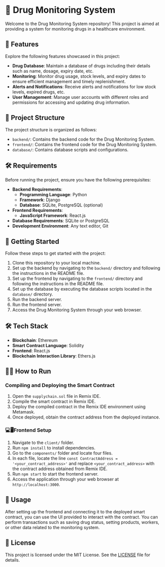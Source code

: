 # 🏥 Drug Monitoring System

Welcome to the Drug Monitoring System repository! This project is aimed at providing a system for monitoring drugs in a healthcare environment.

## 🚀 Features

Explore the following features showcased in this project:

- **Drug Database**: Maintain a database of drugs including their details such as name, dosage, expiry date, etc.
- **Monitoring**: Monitor drug usage, stock levels, and expiry dates to ensure efficient management and timely replenishment.
- **Alerts and Notifications**: Receive alerts and notifications for low stock levels, expired drugs, etc.
- **User Management**: Manage user accounts with different roles and permissions for accessing and updating drug information.

## 📁 Project Structure

The project structure is organized as follows:

- `backend/`: Contains the backend code for the Drug Monitoring System.
- `frontend/`: Contains the frontend code for the Drug Monitoring System.
- `database/`: Contains database scripts and configurations.

## 🛠️ Requirements

Before running the project, ensure you have the following prerequisites:

- **Backend Requirements**:
  - **Programming Language**: Python
  - **Framework**: Django
  - **Database**: SQLite, PostgreSQL (optional)
- **Frontend Requirements**:
  - **JavaScript Framework**: React.js
- **Database Requirements**: SQLite or PostgreSQL
- **Development Environment**: Any text editor, Git

## 🚦 Getting Started

Follow these steps to get started with the project:

1. Clone this repository to your local machine.
2. Set up the backend by navigating to the `backend/` directory and following the instructions in the README file.
3. Set up the frontend by navigating to the `frontend/` directory and following the instructions in the README file.
4. Set up the database by executing the database scripts located in the `database/` directory.
5. Run the backend server.
6. Run the frontend server.
7. Access the Drug Monitoring System through your web browser.

## 🛠️ Tech Stack

- **Blockchain**: Ethereum
- **Smart Contract Language**: Solidity
- **Frontend**: React.js
- **Blockchain Interaction Library**: Ethers.js

## 🏃‍♂️ How to Run

### Compiling and Deploying the Smart Contract

1. Open the `supplychain.sol` file in Remix IDE.
2. Compile the smart contract in Remix IDE.
3. Deploy the compiled contract in the Remix IDE environment using Metamask.
4. Once deployed, obtain the contract address from the deployed instance.

### 💻🖥Frontend Setup

1. Navigate to the `client/` folder.
2. Run `npm install` to install dependencies.
3. Go to the `components/` folder and locate four files.
4. In each file, locate the line `const ContractAddress = '<your_contract_address>'` and replace `<your_contract_address>` with the contract address obtained from Remix IDE.
5. Run `npm start` to start the frontend server.
6. Access the application through your web browser at `http://localhost:3000`.

## 🚀 Usage

After setting up the frontend and connecting it to the deployed smart contract, you can use the UI provided to interact with the contract. You can perform transactions such as saving drug status, setting products, workers, or other data related to the monitoring system.

## 📝 License

This project is licensed under the MIT License. See the [LICENSE](LICENSE) file for details.
